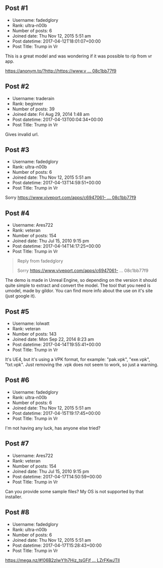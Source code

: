 ## Post #1
- Username: fadedglory
- Rank: ultra-n00b
- Number of posts: 6
- Joined date: Thu Nov 12, 2015 5:51 am
- Post datetime: 2017-04-12T18:01:07+00:00
- Post Title: Trump in Vr

This is a great model and was wondering if it was possible to rip from vr app.

[https://anonym.to/?http://https://www.v ... 08c1bb77f9](https://anonym.to/?http://https://www.viveport.com/apps/c6947061-124e-4315-ab0b-6208c1bb77f9)
## Post #2
- Username: traderain
- Rank: beginner
- Number of posts: 39
- Joined date: Fri Aug 29, 2014 1:48 am
- Post datetime: 2017-04-13T00:04:34+00:00
- Post Title: Trump in Vr

Gives invalid url.
## Post #3
- Username: fadedglory
- Rank: ultra-n00b
- Number of posts: 6
- Joined date: Thu Nov 12, 2015 5:51 am
- Post datetime: 2017-04-13T14:59:51+00:00
- Post Title: Trump in Vr

Sorry
[https://www.viveport.com/apps/c6947061- ... 08c1bb77f9](https://www.viveport.com/apps/c6947061-124e-4315-ab0b-6208c1bb77f9)
## Post #4
- Username: Ares722
- Rank: veteran
- Number of posts: 154
- Joined date: Thu Jul 15, 2010 9:15 pm
- Post datetime: 2017-04-14T14:17:25+00:00
- Post Title: Trump in Vr

> Reply from fadedglory
>
> Sorry
https://www.viveport.com/apps/c6947061- ... 08c1bb77f9

The demo is made in Unreal Engine, so depending on the version it should quite simple to extract and convert the model.
The tool that you need is umodel, made by gildor. You can find more info about the use on it's site (just google it).
## Post #5
- Username: lolwatt
- Rank: veteran
- Number of posts: 143
- Joined date: Mon Sep 22, 2014 8:23 am
- Post datetime: 2017-04-14T19:55:41+00:00
- Post Title: Trump in Vr

It's UE4, but it's using a VPK format, for example: "pak.vpk", "exe.vpk", "txt.vpk".
Just removing the .vpk does not seem to work, so just a warning.
## Post #6
- Username: fadedglory
- Rank: ultra-n00b
- Number of posts: 6
- Joined date: Thu Nov 12, 2015 5:51 am
- Post datetime: 2017-04-15T19:17:45+00:00
- Post Title: Trump in Vr

I'm not having any luck, has anyone else tried?
## Post #7
- Username: Ares722
- Rank: veteran
- Number of posts: 154
- Joined date: Thu Jul 15, 2010 9:15 pm
- Post datetime: 2017-04-17T14:50:59+00:00
- Post Title: Trump in Vr

Can you provide some sample files? My OS is not supported by that installer.
## Post #8
- Username: fadedglory
- Rank: ultra-n00b
- Number of posts: 6
- Joined date: Thu Nov 12, 2015 5:51 am
- Post datetime: 2017-04-17T15:28:43+00:00
- Post Title: Trump in Vr

[https://mega.nz/#!06B2zIwY!h7Hiz_tsGFjf ... LZrFKwJTlI](https://mega.nz/#!06B2zIwY!h7Hiz_tsGFjfsiXRDokttCNurR-YDhjjzLZrFKwJTlI)
